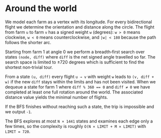 # Around the world

We model each farm as a vertex with its longitude.  For every bidirectional
flight we determine the orientation and distance along the circle.  The flight
from farm `u` to farm `v` has a signed weight `w` (degrees):
`w > 0` means clockwise, `w < 0` means counterclockwise, and `|w| < 180`
because the path follows the shorter arc.

Starting from farm 1 at angle 0 we perform a breadth‑first search over states
`(node, diff)` where `diff` is the net signed angle travelled so far.  The
search space is limited to ±720 degrees which is sufficient to find the
shortest non‑trivial tour.

From a state `(u, diff)` every flight `u → v` with weight `w` leads to
`(v, diff + w)` if the new `diff` stays within the limits and has not been
visited.  When we dequeue a state for farm 1 where `diff % 360 == 0` and
`diff ≠ 0` we have completed at least one full rotation around the world.
The associated distance value yields the minimal number of flights.

If the BFS finishes without reaching such a state, the trip is impossible and
we output `-1`.

The BFS explores at most `N × 1441` states and examines each edge only a few
times, so the complexity is roughly `O(N × LIMIT + M × LIMIT)` with
`LIMIT = 720`.
